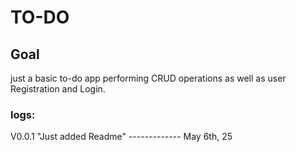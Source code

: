 # TO-DO

## Goal 
just a basic to-do app performing CRUD operations as well as user Registration and Login.









### logs:
V0.0.1 "Just added Readme" ------------- May 6th, 25